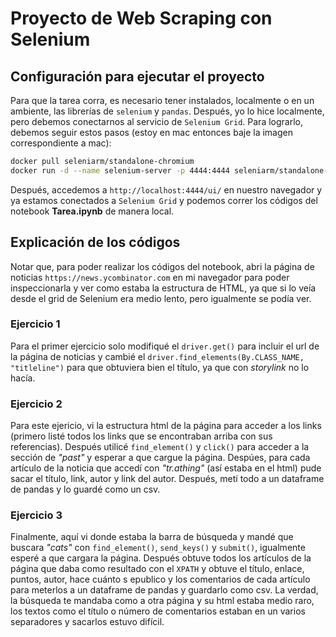 # Proyecto de Web Scraping con Selenium

## Configuración para ejecutar el proyecto
Para que la tarea corra, es necesario tener instalados, localmente o en un ambiente, las librerías de `selenium` y `pandas`. Después, yo lo hice localmente, pero debemos conectarnos al servicio de `Selenium Grid`. Para lograrlo, debemos seguir estos pasos (estoy en mac entonces baje la imagen correspondiente a mac):

```bash
docker pull seleniarm/standalone-chromium
docker run -d --name selenium-server -p 4444:4444 seleniarm/standalone-chromium
```
Después, accedemos a `http://localhost:4444/ui/` en nuestro navegador y ya estamos conectados a `Selenium Grid` y podemos correr los códigos del notebook **Tarea.ipynb** de manera local.

## Explicación de los códigos
Notar que, para poder realizar los códigos del notebook, abri la página de noticias `https://news.ycombinator.com` en mi navegador para poder inspeccionarla y ver como estaba la estructura de HTML, ya que si lo veía desde el grid de Selenium era medio lento, pero igualmente se podía ver.

### Ejercicio 1
Para el primer ejercicio solo modifiqué el `driver.get()` para incluir el url de la página de noticias y cambié el `driver.find_elements(By.CLASS_NAME, "titleline")` para que obtuviera bien el título, ya que con *storylink* no lo hacía.

### Ejercicio 2
Para este ejericio, vi la estructura html de la página para acceder a los links (primero listé todos los links que se encontraban arriba con sus referencias). Después utilicé `find_element()` y `click()` para acceder a la sección de *"past"* y esperar a que cargue la página. Despúes, para cada artículo de la noticia que accedí con *"tr.athing"* (así estaba en el html) pude sacar el título, link, autor y link del autor. Después, metí todo a un dataframe de pandas y lo guardé como un csv. 

### Ejercicio 3
Finalmente, aquí vi donde estaba la barra de búsqueda y mandé que buscara *"cats"* con `find_element()`, `send_keys()` y `submit()`, igualmente esperé a que cargara la página. Después obtuve todos los artículos de la página que daba como resultado con el `XPATH` y obtuve el título, enlace, puntos, autor, hace cuánto s epublico y los comentarios de cada artículo para meterlos a un dataframe de pandas y guardarlo como csv. La verdad, la búsqueda te mandaba como a otra página y su html estaba medio raro, los textos como el título o número de comentarios estaban en un varios separadores y sacarlos estuvo difícil.
